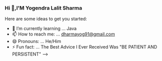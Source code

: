 ### Hi 👋,I'M Yogendra Lalit Sharma


Here are some ideas to get you started:


- 🌱 I’m currently learning ... Java
- 📫 How to reach me: ... dharmayog91@gmail.com
- 😄 Pronouns: ... He/Him
- ⚡ Fun fact: ... The Best Advice I Ever Received Was "BE PATIENT AND PERSISTENT"
-->
